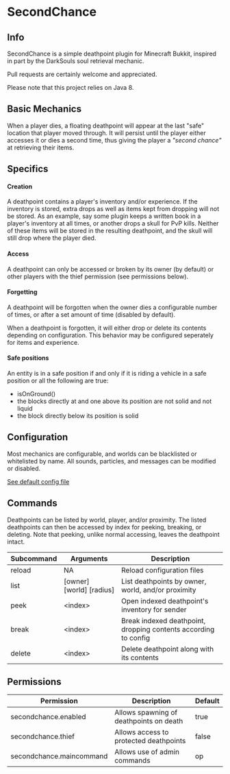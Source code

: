 # SecondChance

## Info
SecondChance is a simple deathpoint plugin for Minecraft Bukkit, inspired in part by the DarkSouls soul retrieval mechanic.

Pull requests are certainly welcome and appreciated.

Please note that this project relies on Java 8.

## Basic Mechanics
When a player dies, a floating deathpoint will appear at the last "safe" location that player moved through. It will persist until the player either accesses it or dies a second time, thus giving the player a _"second chance"_ at retrieving their items.

## Specifics
#### Creation
A deathpoint contains a player's inventory and/or experience. If the inventory is stored, extra drops as well as items kept from dropping will not be stored. As an example, say some plugin keeps a written book in a player's inventory at all times, or another drops a skull for PvP kills. Neither of these items will be stored in the resulting deathpoint, and the skull will still drop where the player died.

#### Access
A deathpoint can only be accessed or broken by its owner (by default) or other players with the thief permission (see permissions below).

#### Forgetting
A deathpoint will be forgotten when the owner dies a configurable number of times, or after a set amount of time (disabled by default).

When a deathpoint is forgotten, it will either drop or delete its contents depending on configuration. This behavior may be configured seperately for items and experience.

#### Safe positions
An entity is in a safe position if and only if it is riding a vehicle in a safe position or all the following are true:
- isOnGround()
- the blocks directly at and one above its position are not solid and not liquid
- the block directly below its position is solid

## Configuration
Most mechanics are configurable, and worlds can be blacklisted or whitelisted by name.
All sounds, particles, and messages can be modified or disabled.

[See default config file](src/main/resources/config.yml)

## Commands
Deathpoints can be listed by world, player, and/or proximity. The listed deathpoints can then be accessed by index for peeking, breaking, or deleting. Note that peeking, unlike normal accessing, leaves the deathpoint intact.

| Subcommand | Arguments                | Description                |
|------------|--------------------------|----------------------------|
| reload     | NA                       | Reload configuration files |
| list       | [owner] [world] [radius] | List deathpoints by owner, world, and/or proximity |
| peek       | \<index\>                | Open indexed deathpoint's inventory for sender |
| break      | \<index\>                | Break indexed deathpoint, dropping contents according to config |
| delete     | \<index\>                | Delete deathpoint along with its contents |

## Permissions
| Permission               | Description                             | Default |
|--------------------------|-----------------------------------------|---------|
| secondchance.enabled     | Allows spawning of deathpoints on death | true    |
| secondchance.thief       | Allows access to protected deathpoints  | false   |
| secondchance.maincommand | Allows use of admin commands            | op      |
